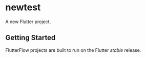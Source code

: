 # newtest

A new Flutter project.

## Getting Started

FlutterFlow projects are built to run on the Flutter _stable_ release.
